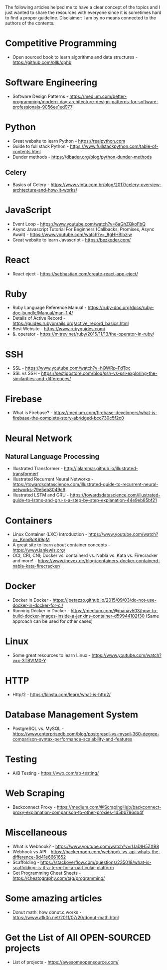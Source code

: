 The following articles helped me to have a clear concept of the topics and I just wanted to share the resources with everyone since it is sometimes hard to find a proper guideline.
Disclaimer: I am by no means connected to the authors of the contents. 

# Competitive Programming

- Open sourced book to learn algorithms and data structures - https://github.com/pllk/cphb

# Software Engineering

- Software Design Patterns - https://medium.com/better-programming/modern-day-architecture-design-patterns-for-software-professionals-9056ee1ed977

# Python

- Great website to learn Python - https://realpython.com
- Guide to full stack Python - https://www.fullstackpython.com/table-of-contents.html
- Dunder methods - https://dbader.org/blog/python-dunder-methods

## Celery

- Basics of Celery - https://www.vinta.com.br/blog/2017/celery-overview-archtecture-and-how-it-works/

# JavaScript

- Event Loop - https://www.youtube.com/watch?v=8aGhZQkoFbQ
- Async Javascript Tutorial For Beginners (Callbacks, Promises, Async Await) - https://www.youtube.com/watch?v=_8gHHBlbziw
- Great website to learn Javascript - https://bezkoder.com/

# React

- React eject - https://sebhastian.com/create-react-app-eject/

# Ruby

- Ruby Language Reference Manual - https://ruby-doc.org/docs/ruby-doc-bundle/Manual/man-1.4/
- Details of Active Record - https://guides.rubyonrails.org/active_record_basics.html
- Best Website - https://www.rubyguides.com/
- &. operator - https://mitrev.net/ruby/2015/11/13/the-operator-in-ruby/

# SSH

- SSL - https://www.youtube.com/watch?v=hQWRp-FdTpc
- SSL vs SSH - https://sectigostore.com/blog/ssh-vs-ssl-exploring-the-similarities-and-differences/

# Firebase

- What is Firebase? - https://medium.com/firebase-developers/what-is-firebase-the-complete-story-abridged-bcc730c5f2c0

# Neural Network

## Natural Language Processing

- Illustrated Transformer - http://jalammar.github.io/illustrated-transformer/
- Illustrated Recurrent Neural Networks - https://towardsdatascience.com/illustrated-guide-to-recurrent-neural-networks-79e5eb8049c9
- Illustrated LSTM and GRU - https://towardsdatascience.com/illustrated-guide-to-lstms-and-gru-s-a-step-by-step-explanation-44e9eb85bf21

# Containers

- Linux Container (LXC) Introduction - https://www.youtube.com/watch?v=_KnmRdK69qM
- A great site to learn about container concepts - https://www.ianlewis.org/
- OCI, CRI, CNI; Docker vs. containerd vs. Nabla vs. Kata vs. Firecracker and more! - https://www.inovex.de/blog/containers-docker-containerd-nabla-kata-firecracker/

# Docker

- Docker in Docker - https://jpetazzo.github.io/2015/09/03/do-not-use-docker-in-docker-for-ci/
- Running Docker in Docker - https://medium.com/@manav503/how-to-build-docker-images-inside-a-jenkins-container-d59944102f30 (Same approach can be used for other cases)

# Linux

- Some great resources to learn Linux - https://www.youtube.com/watch?v=x-3TBVtM0-Y

# HTTP

- Http/2 - https://kinsta.com/learn/what-is-http2/

# Database Management System

- PostgreSQL vs. MySQL - https://www.enterprisedb.com/blog/postgresql-vs-mysql-360-degree-comparison-syntax-performance-scalability-and-features

# Testing

- A/B Testing - https://vwo.com/ab-testing/

# Web Scraping

- Backconnect Proxy - https://medium.com/@ScrapingHub/backconnect-proxy-explanation-comparison-to-other-proxies-1d5bb796cb4f

# Miscellaneous

- What is Webhook? - https://www.youtube.com/watch?v=rUaDIH5ZXB8
- Webhook vs API - https://hackernoon.com/webhook-vs-api-whats-the-difference-8d41e6661652
- Scaffolding - https://stackoverflow.com/questions/235018/what-is-scaffolding-is-it-a-term-for-a-particular-platform
- Get Programming Cheat Sheets - https://cheatography.com/tag/programming/

# Some amazing articles

- Donut math: how donut.c works - https://www.a1k0n.net/2011/07/20/donut-math.html

# Get the List of All OPEN-SOURCED projects

- List of projects - https://awesomeopensource.com/
